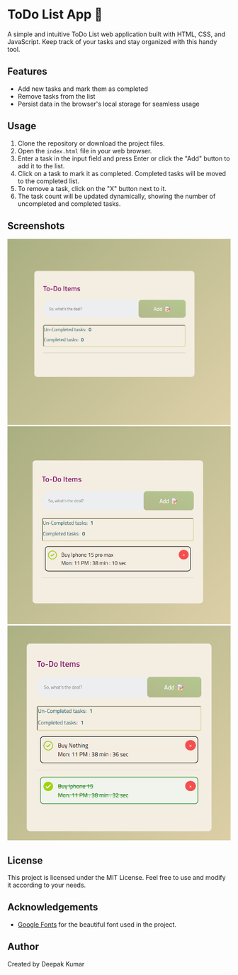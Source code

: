 # ToDo List App 📃

A simple and intuitive ToDo List web application built with HTML, CSS, and JavaScript. Keep track of your tasks and stay organized with this handy tool.

## Features

- Add new tasks and mark them as completed
- Remove tasks from the list
- Persist data in the browser's local storage for seamless usage

## Usage

1. Clone the repository or download the project files.
2. Open the `index.html` file in your web browser.
3. Enter a task in the input field and press Enter or click the "Add" button to add it to the list.
4. Click on a task to mark it as completed. Completed tasks will be moved to the completed list.
5. To remove a task, click on the "X" button next to it.
6. The task count will be updated dynamically, showing the number of uncompleted and completed tasks.

## Screenshots

![Screenshot 1](/assets/ss1.png)
![Screenshot 2](/assets/ss2.png)
![Screenshot 2](/assets/ss3.png)

## License

This project is licensed under the MIT License. Feel free to use and modify it according to your needs.

## Acknowledgements

- [Google Fonts](https://fonts.google.com) for the beautiful font used in the project.

## Author

Created by Deepak Kumar

